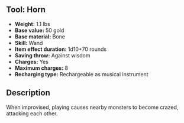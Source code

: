 ## Tool: Horn

- **Weight:** 1.1 lbs
- **Base value:** 50 gold
- **Base material:** Bone
- **Skill:** Wand
- **Item effect duration:** 1d10+70 rounds
- **Saving throw:** Against wisdom
- **Charges:** Yes
- **Maximum charges:** 8
- **Recharging type:** Rechargeable as musical instrument

## Description

When improvised, playing causes nearby monsters to become crazed, attacking each other.
